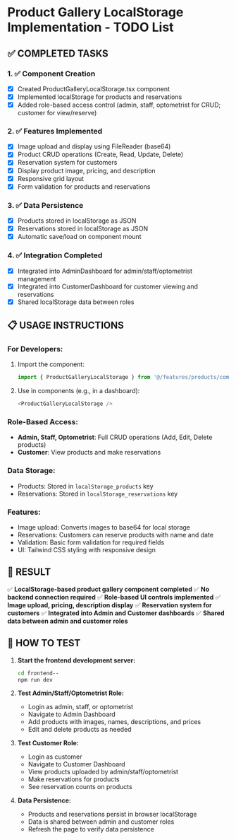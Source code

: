 # Product Gallery LocalStorage Implementation - TODO List

## ✅ COMPLETED TASKS

### 1. ✅ Component Creation
- [x] Created ProductGalleryLocalStorage.tsx component
- [x] Implemented localStorage for products and reservations
- [x] Added role-based access control (admin, staff, optometrist for CRUD; customer for view/reserve)

### 2. ✅ Features Implemented
- [x] Image upload and display using FileReader (base64)
- [x] Product CRUD operations (Create, Read, Update, Delete)
- [x] Reservation system for customers
- [x] Display product image, pricing, and description
- [x] Responsive grid layout
- [x] Form validation for products and reservations

### 3. ✅ Data Persistence
- [x] Products stored in localStorage as JSON
- [x] Reservations stored in localStorage as JSON
- [x] Automatic save/load on component mount

### 4. ✅ Integration Completed
- [x] Integrated into AdminDashboard for admin/staff/optometrist management
- [x] Integrated into CustomerDashboard for customer viewing and reservations
- [x] Shared localStorage data between roles

## 📋 USAGE INSTRUCTIONS

### For Developers:
1. Import the component:
   ```typescript
   import { ProductGalleryLocalStorage } from '@/features/products/components/ProductGalleryLocalStorage';
   ```

2. Use in components (e.g., in a dashboard):
   ```typescript
   <ProductGalleryLocalStorage />
   ```

### Role-Based Access:
- **Admin, Staff, Optometrist**: Full CRUD operations (Add, Edit, Delete products)
- **Customer**: View products and make reservations

### Data Storage:
- Products: Stored in `localStorage_products` key
- Reservations: Stored in `localStorage_reservations` key

### Features:
- Image upload: Converts images to base64 for local storage
- Reservations: Customers can reserve products with name and date
- Validation: Basic form validation for required fields
- UI: Tailwind CSS styling with responsive design

## 🎯 RESULT

✅ **LocalStorage-based product gallery component completed**
✅ **No backend connection required**
✅ **Role-based UI controls implemented**
✅ **Image upload, pricing, description display**
✅ **Reservation system for customers**
✅ **Integrated into Admin and Customer dashboards**
✅ **Shared data between admin and customer roles**

## 🚀 HOW TO TEST

1. **Start the frontend development server:**
   ```bash
   cd frontend--
   npm run dev
   ```

2. **Test Admin/Staff/Optometrist Role:**
   - Login as admin, staff, or optometrist
   - Navigate to Admin Dashboard
   - Add products with images, names, descriptions, and prices
   - Edit and delete products as needed

3. **Test Customer Role:**
   - Login as customer
   - Navigate to Customer Dashboard
   - View products uploaded by admin/staff/optometrist
   - Make reservations for products
   - See reservation counts on products

4. **Data Persistence:**
   - Products and reservations persist in browser localStorage
   - Data is shared between admin and customer roles
   - Refresh the page to verify data persistence
